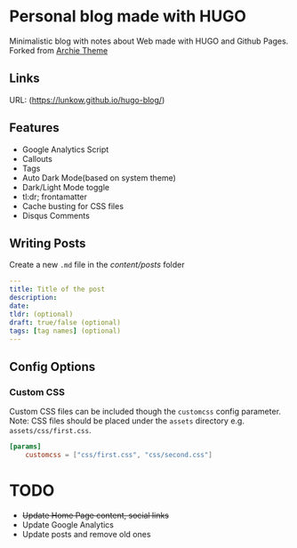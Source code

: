 # Personal blog made with HUGO

Minimalistic blog with notes about Web made with HUGO and Github Pages.  
Forked from [Archie Theme](https://github.com/athul/archie)

## Links

URL: (https://lunkow.github.io/hugo-blog/)

## Features

- Google Analytics Script
- Callouts
- Tags
- Auto Dark Mode(based on system theme)
- Dark/Light Mode toggle
- tl:dr; frontamatter
- Cache busting for CSS files
- Disqus Comments

## Writing Posts

Create a new `.md` file in the *content/posts* folder
```yml
---
title: Title of the post
description:
date:
tldr: (optional)
draft: true/false (optional)
tags: [tag names] (optional)
---
```

## Config Options

### Custom CSS

Custom CSS files can be included though the `customcss` config parameter.  
Note: CSS files should be placed under the `assets` directory e.g. `assets/css/first.css`.

```toml
[params]
	customcss = ["css/first.css", "css/second.css"]
```

# TODO

- ~~Update Home Page content, social links~~
- Update Google Analytics
- Update posts and remove old ones